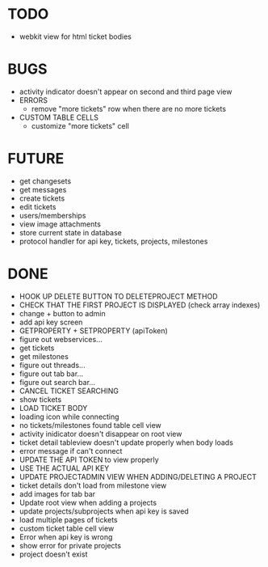 # TODO
* webkit view for html ticket bodies

# BUGS
* activity indicator doesn't appear on second and third page view
* ERRORS
	* remove "more tickets" row when there are no more tickets
* CUSTOM TABLE CELLS
	* customize "more tickets" cell

# FUTURE
* get changesets
* get messages
* create tickets
* edit tickets
* users/memberships
* view image attachments
* store current state in database
* protocol handler for api key, tickets, projects, milestones

# DONE
* HOOK UP DELETE BUTTON TO DELETEPROJECT METHOD
* CHECK THAT THE FIRST PROJECT IS DISPLAYED (check array indexes)
* change + button to admin
* add api key screen
* GETPROPERTY + SETPROPERTY (apiToken)
* figure out webservices...
* get tickets
* get milestones
* figure out threads...
* figure out tab bar...
* figure out search bar...
* CANCEL TICKET SEARCHING
* show tickets
* LOAD TICKET BODY
* loading icon while connecting
* no tickets/milestones found table cell view
* activity inidicator doesn't disappear on root view
* ticket detail tableview doesn't update properly when body loads
* error message if can't connect
* UPDATE THE API TOKEN to view properly
* USE THE ACTUAL API KEY
* UPDATE PROJECTADMIN VIEW WHEN ADDING/DELETING A PROJECT
* ticket details don't load from milestone view
* add images for tab bar
* Update root view when adding a projects
* update projects/subprojects when api key is saved
* load multiple pages of tickets
* custom ticket table cell view
* Error when api key is wrong
* show error for private projects
* project doesn't exist
